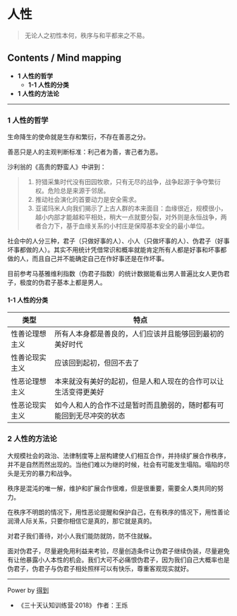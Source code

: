 # 人性
> 无论人之初性本何，秩序与和平都来之不易。

## Contents / Mind mapping
- **1 人性的哲学**
  - **1-1 人性的分类**
- **1 人性的方法论**

---

### 1 人性的哲学

生命降生的使命就是生存和繁衍，不存在善恶之分。

善恶只是人的主观判断标准：利己者为善，害己者为恶。

沙利翁的《高贵的野蛮人》中讲到：

> 1. 狩猎采集时代没有田园牧歌，只有无尽的战争，战争起源于争夺繁衍权。危险总是来源于邻居。  
> 2. 推动社会演化的首要动力是安全需求。  
> 3. 亚诺玛米人向我们揭示了上古人群的本来面目：血缘很近，规模很小，越小内部才能越和平相处，稍大一点就要分裂，对外则是永恒战争，两者合力下，基于血缘关系的小村庄是保障基本安全的最小单位。

社会中的人分三种，君子（只做好事的人）、小人（只做坏事的人）、伪君子（好事坏事都做的人）。其实不用统计凭借常识和概率就能肯定所有人都是好事和坏事都做的人，而且自己并不能确定自己在作好事还是在作坏事。

目前参考马基雅维利指数（伪君子指数）的统计数据能看出男人普遍比女人更伪君子，极度的伪君子基本上都是男人。

#### 1-1 人性的分类

|类型|特点|
| -- | -- |
|性善论理想主义|所有人本身都是善良的，人们应该并且能够回到最初的美好时代|
|性善论现实主义|应该回到起初，但回不去了|
|性恶论理想主义|本来就没有美好的起初，但是人和人现在的合作可以让生活变得更美好|
|性恶论现实主义|如今人和人的合作不过是暂时而且脆弱的，随时都有可能回到无尽冲突的状态|



### 2 人性的方法论

大规模社会的政治、法律制度等上层构建使人们相互合作，并持续扩展合作秩序，并不是自然而然出现的。当他们难以为继的时候，社会有可能发生塌陷。塌陷的尽头是无穷的暴力和战争。

秩序是混沌的唯一解，维护和扩展合作很难，但是很重要，需要全人类共同的努力。

在秩序不明朗的情况下，用性恶论提醒和保护自己，在有秩序的情况下，用性善论润滑人际关系，只要你相信它是真的，那它就是真的。

对君子我们善待，对小人我们能防就防，防不住就躲。

面对伪君子，尽量避免用利益来考验，尽量创造条件让伪君子继续伪装，尽量避免有让他暴露小人本性的机会。我们大可不必痛恨伪君子，因为我们自己大概率也是伪君子，伪君子与伪君子相处照样可以有快乐，尊重客观现实就好。


---
Power by [得到](https://igetget.com)
- 《三十天认知训练营·2018》 作者：王烁
